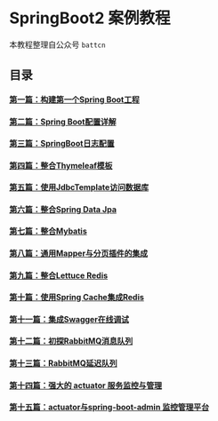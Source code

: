 # SpringBoot2 案例教程
 本教程整理自公众号 `battcn`

## 目录 
#### [第一篇：构建第一个Spring Boot工程](https://github.com/yxxcoder/spring-boot2-learning/tree/master/chapter1)
#### [第二篇：Spring Boot配置详解](https://github.com/yxxcoder/spring-boot2-learning/tree/master/chapter2)
#### [第三篇：SpringBoot日志配置](https://github.com/yxxcoder/spring-boot2-learning/tree/master/chapter3)
#### [第四篇：整合Thymeleaf模板](https://github.com/yxxcoder/spring-boot2-learning/tree/master/chapter4)
#### [第五篇：使用JdbcTemplate访问数据库](https://github.com/yxxcoder/spring-boot2-learning/tree/master/chapter5)
#### [第六篇：整合Spring Data Jpa](https://github.com/yxxcoder/spring-boot2-learning/tree/master/chapter6)
#### [第七篇：整合Mybatis](https://github.com/yxxcoder/spring-boot2-learning/tree/master/chapter7)
#### [第八篇：通用Mapper与分页插件的集成](https://github.com/yxxcoder/spring-boot2-learning/tree/master/chapter8)
#### [第九篇：整合Lettuce Redis](https://github.com/yxxcoder/spring-boot2-learning/tree/master/chapter9)
#### [第十篇：使用Spring Cache集成Redis](https://github.com/yxxcoder/spring-boot2-learning/tree/master/chapter10)
#### [第十一篇：集成Swagger在线调试](https://github.com/yxxcoder/spring-boot2-learning/tree/master/chapter11)
#### [第十二篇：初探RabbitMQ消息队列](https://github.com/yxxcoder/spring-boot2-learning/tree/master/chapter12)
#### [第十三篇：RabbitMQ延迟队列](https://github.com/yxxcoder/spring-boot2-learning/tree/master/chapter13)
#### [第十四篇：强大的 actuator 服务监控与管理](https://github.com/yxxcoder/spring-boot2-learning/tree/master/chapter14)
#### [第十五篇：actuator与spring-boot-admin 监控管理平台](https://github.com/yxxcoder/spring-boot2-learning/tree/master/chapter15)

